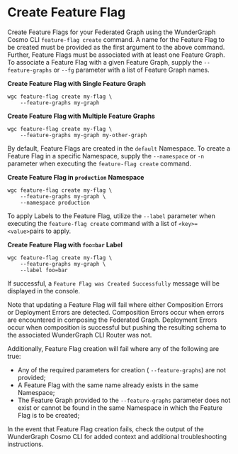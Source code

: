 # Create Feature Flag

Create Feature Flags for your Federated Graph using the WunderGraph Cosmo CLI `feature-flag create` command. A name for the Feature Flag to be created must be provided as the first argument to the above command. Further, Feature Flags must be associated with at least one Feature Graph. To associate a Feature Flag with a given Feature Graph, supply the `--feature-graphs` or `--fg` parameter with a list of Feature Graph names.

**Create Feature Flag with Single Feature Graph**

```shell
wgc feature-flag create my-flag \
    --feature-graphs my-graph
```

**Create Feature Flag with Multiple Feature Graphs**

```shell
wgc feature-flag create my-flag \
    --feature-graphs my-graph my-other-graph
```

By default, Feature Flags are created in the `default` Namespace. To create a Feature Flag in a specific Namespace, supply the `--namespace` or `-n` parameter when executing the `feature-flag create` command.

**Create Feature Flag  in `production` Namespace**

```shell
wgc feature-flag create my-flag \
    --feature-graphs my-graph \
    --namespace production 
```

To apply Labels to the Feature Flag, utilize the `--label` parameter when executing the `feature-flag create` command with a list of `<key>=<value>`pairs to apply.

**Create Feature Flag  with `foo=bar` Label**

```shell
wgc feature-flag create my-flag \
    --feature-graphs my-graph \
    --label foo=bar 
```

If successful, a `Feature Flag was Created Successfully` message will be displayed in the console.&#x20;

Note that updating a Feature Flag will fail where either Composition Errors or Deployment Errors are detected. Composition Errors occur when errors are encountered in composing the Federated Graph. Deployment Errors occur when composition is successful but pushing the resulting schema to the associated WunderGraph CLI Router was not.&#x20;

Additionally, Feature Flag creation will fail where any of the following are true:

* Any of the required parameters for creation ( `--feature-graphs`) are not provided;
* A Feature Flag with the same name already exists in the same Namespace;
* The Feature Graph provided to the `--feature-graphs` parameter does not exist or cannot be found in the same Namespace in which the Feature Flag is to be created;

In the event that Feature Flag creation fails, check the output of the WunderGraph Cosmo CLI for added context and additional troubleshooting instructions.
